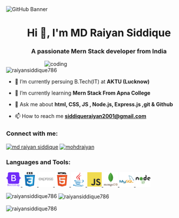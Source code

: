 <img src="https://github.com/user-attachments/assets/6ab40d8b-44b9-4a30-b602-dbb000c8e771" alt="GitHub Banner" width="1078" height="400">
<h1 align="center">Hi 👋, I'm MD Raiyan Siddique</h1>

<h3 align="center">A passionate Mern Stack developer from India</h3>
<img alt="coding" align="right" width="400" src = "https://as2.ftcdn.net/v2/jpg/15/17/92/87/1000_F_1517928722_VT34jb4GVUIHuGdKzWpl7DEKlcj38SjF.jpg"/>

<p align="left"> <img src="https://komarev.com/ghpvc/?username=raiyansiddique786&label=Profile%20views&color=0e75b6&style=flat" alt="raiyansiddique786" /> </p>

- 🔭 I’m currently persuing B.Tech(IT) at **AKTU (Lucknow)**

- 🌱 I’m currently learning **Mern Stack From Apna College**

- 💬 Ask me about **html, CSS, JS , Node.js, Express.js ,git & Github**

- 📫 How to reach me **siddiqueraiyan2001@gmail.com**

<h3 align="left">Connect with me:</h3>
<p align="left">
<a href="https://linkedin.com/in/md raiyan siddique" target="blank"><img align="center" src="https://raw.githubusercontent.com/rahuldkjain/github-profile-readme-generator/master/src/images/icons/Social/linked-in-alt.svg" alt="md raiyan siddique" height="30" width="40" /></a>
<a href="https://www.leetcode.com/mohdraiyan" target="blank"><img align="center" src="https://raw.githubusercontent.com/rahuldkjain/github-profile-readme-generator/master/src/images/icons/Social/leet-code.svg" alt="mohdraiyan" height="30" width="40" /></a>
</p>

<h3 align="left">Languages and Tools:</h3>
<p align="left"> <a href="https://getbootstrap.com" target="_blank" rel="noreferrer"> <img src="https://raw.githubusercontent.com/devicons/devicon/master/icons/bootstrap/bootstrap-plain-wordmark.svg" alt="bootstrap" width="40" height="40"/> </a> <a href="https://www.w3schools.com/css/" target="_blank" rel="noreferrer"> <img src="https://raw.githubusercontent.com/devicons/devicon/master/icons/css3/css3-original-wordmark.svg" alt="css3" width="40" height="40"/> </a> <a href="https://expressjs.com" target="_blank" rel="noreferrer"> <img src="https://raw.githubusercontent.com/devicons/devicon/master/icons/express/express-original-wordmark.svg" alt="express" width="40" height="40"/> </a> <a href="https://www.w3.org/html/" target="_blank" rel="noreferrer"> <img src="https://raw.githubusercontent.com/devicons/devicon/master/icons/html5/html5-original-wordmark.svg" alt="html5" width="40" height="40"/> </a> <a href="https://www.java.com" target="_blank" rel="noreferrer"> <img src="https://raw.githubusercontent.com/devicons/devicon/master/icons/java/java-original.svg" alt="java" width="40" height="40"/> </a> <a href="https://developer.mozilla.org/en-US/docs/Web/JavaScript" target="_blank" rel="noreferrer"> <img src="https://raw.githubusercontent.com/devicons/devicon/master/icons/javascript/javascript-original.svg" alt="javascript" width="40" height="40"/> </a> <a href="https://www.mongodb.com/" target="_blank" rel="noreferrer"> <img src="https://raw.githubusercontent.com/devicons/devicon/master/icons/mongodb/mongodb-original-wordmark.svg" alt="mongodb" width="40" height="40"/> </a> <a href="https://www.mysql.com/" target="_blank" rel="noreferrer"> <img src="https://raw.githubusercontent.com/devicons/devicon/master/icons/mysql/mysql-original-wordmark.svg" alt="mysql" width="40" height="40"/> </a> <a href="https://nodejs.org" target="_blank" rel="noreferrer"> <img src="https://raw.githubusercontent.com/devicons/devicon/master/icons/nodejs/nodejs-original-wordmark.svg" alt="nodejs" width="40" height="40"/> </a> </p>

<p><img align="left" src="https://github-readme-stats.vercel.app/api/top-langs?username=raiyansiddique786&show_icons=true&locale=en&layout=compact" alt="raiyansiddique786" /></p>

<p>&nbsp;<img align="center" src="https://github-readme-stats.vercel.app/api?username=raiyansiddique786&show_icons=true&locale=en" alt="raiyansiddique786" /></p>

<p><img align="center" src="https://github-readme-streak-stats.herokuapp.com/?user=raiyansiddique786&" alt="raiyansiddique786" /></p>


